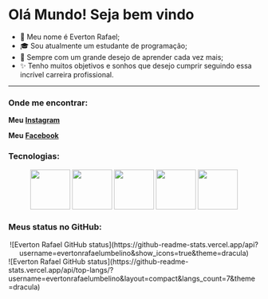 # Olá Mundo! Seja bem vindo

- 👤 Meu nome é Everton Rafael;
- 🎓 Sou atualmente um estudante de programação;
- 📕 Sempre com um grande desejo de aprender cada vez mais;
- ✨ Tenho muitos objetivos e sonhos que desejo cumprir seguindo essa incrível carreira profissional.
-------

### Onde me encontrar:

**Meu** [**Instagram**](https://www.instagram.com/evertonrafaelumbelino/?next=%2F&hl=en)

**Meu** [**Facebook**](https://www.facebook.com/people/Everton-Rafael-Umbelino-Dos-Santos/pfbid0BzctJBRqsUcaW2w3Fi52Y4vt8XydBj8vbtrkDPpqZWYFXCFU958zY75hGDxPUuUDl/)

### Tecnologias:

<div align="center">
    <img src="https://cdn.jsdelivr.net/gh/devicons/devicon@latest/icons/html5/html5-original.svg" width="80px">
    <img src="https://cdn.jsdelivr.net/gh/devicons/devicon@latest/icons/css3/css3-original.svg" width="80px">
    <img src="https://cdn.jsdelivr.net/gh/devicons/devicon@latest/icons/javascript/javascript-original.svg" width="80px">
    <img src="https://cdn.jsdelivr.net/gh/devicons/devicon@latest/icons/git/git-original.svg" width="80px">
    <img src="https://cdn.jsdelivr.net/gh/devicons/devicon@latest/icons/php/php-original.svg" width="80px"/>
</div>

### Meus status no GitHub:

<div align="center">
![Everton Rafael GitHub status](https://github-readme-stats.vercel.app/api?username=evertonrafaelumbelino&show_icons=true&theme=dracula)
</div>

<div aling="center">
![Everton Rafael GitHub status](https://github-readme-stats.vercel.app/api/top-langs/?username=evertonrafaelumbelino&layout=compact&langs_count=7&theme=dracula)
</div>